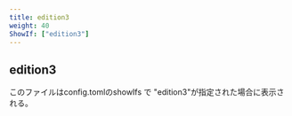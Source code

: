 ```yaml
---
title: edition3
weight: 40
ShowIf: ["edition3"]
---
```


## edition3

このファイルはconfig.tomlのshowIfs で "edition3"が指定された場合に表示される。